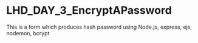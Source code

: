 # LHD_DAY_3_EncryptAPassword
This is a form which produces hash password using Node.js, express, ejs, nodemon, bcrypt